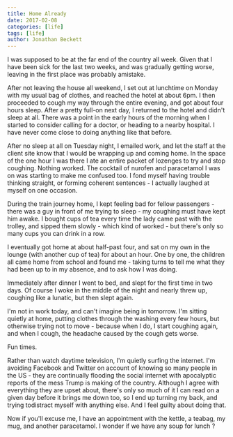 ```yaml
---
title: Home Already 
date: 2017-02-08
categories: [life]
tags: [life]
author: Jonathan Beckett
---
```


I was supposed to be at the far end of the country all week. Given that I have been sick for the last two weeks, and was gradually getting worse, leaving in the first place was probably amistake.

After not leaving the house all weekend, I set out at lunchtime on Monday with my usual bag of clothes, and reached the hotel at about 6pm. I then proceeded to cough my way through the entire evening, and got about four hours sleep. After a pretty full-on next day, I returned to the hotel and didn't sleep at all. There was a point in the early hours of the morning when I started to consider calling for a doctor, or heading to a nearby hospital. I have never come close to doing anything like that before.

After no sleep at all on Tuesday night, I emailed work, and let the staff at the client site know that I would be wrapping up and coming home. In the space of the one hour I was there I ate an entire packet of lozenges to try and stop coughing. Nothing worked. The cocktail of nurofen and paracetamol I was on was starting to make me confused too. I fond myself having trouble thinking straight, or forming coherent sentences - I actually laughed at myself on one occasion.

During the train journey home, I kept feeling bad for fellow passengers - there was a guy in front of me trying to sleep - my coughing must have kept him awake. I bought cups of tea every time the lady came past with the trolley, and sipped them slowly - which kind of worked - but there's only so many cups you can drink in a row.

I eventually got home at about half-past four, and sat on my own in the lounge (with another cup of tea) for about an hour. One by one, the children all came home from school and found me - taking turns to tell me what they had been up to in my absence, and to ask how I was doing.

Immediately after dinner I went to bed, and slept for the first time in two days. Of course I woke in the middle of the night and nearly threw up, coughing like a lunatic, but then slept again.

I'm not in work today, and can't imagine being in tomorrow. I'm sitting quietly at home, putting clothes through the washing every few hours, but otherwise trying not to move - because when I do, I start coughing again, and when I cough, the headache caused by the cough gets worse.

Fun times.

Rather than watch daytime television, I'm quietly surfing the internet. I'm avoiding Facebook and Twitter on account of knowing so many people in the US - they are continually flooding the social internet with apocalyptic reports of the mess Trump is making of the country. Although I agree with everything they are upset about, there's only so much of it I can read on a given day before it brings me down too, so I end up turning my back, and trying todistract myself with anything else. And I feel guilty about doing that.

Now if you'll excuse me, I have an appointment with the kettle, a teabag, my mug, and another paracetamol. I wonder if we have any soup for lunch ?